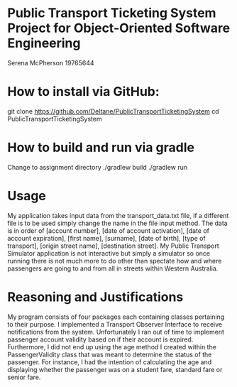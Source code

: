 # Public Transport Ticketing System Project for Object-Oriented Software Engineering
Serena McPherson 19765644

# How to install via GitHub:
git clone https://github.com/Deltane/PublicTransportTicketingSystem
cd PublicTransportTicketingSystem

# How to build and run via gradle
Change to assignment directory
./gradlew build
./gradlew run

# Usage
My application takes input data from the transport_data.txt file, if a different file is to be used simply change the name in the file input method.
The data is in order of [account number], [date of account activation], [date of account expiration], [first name], [surname], [date of birth], [type of transport], [origin street name], [destination street]. 
My Public Transport Simulator application is not interactive but simply a simulator so once running there is not much more to do other than spectate how and where passengers are going to and from all in streets within Western Australia. 

# Reasoning and Justifications
My program consists of four packages each containing classes pertaining to their purpose. I implemented a Transport Observer Interface to receive notifications from the system.
Unfortunately I ran out of time to implement passenger account validity based on if their account is expired. Furthermore, I did not end up using the age method I created within the PassengerValidity class that was meant to determine the status of the passenger.
For instance, I had the intention of calculating the age and displaying whether the passenger was on a student fare, standard fare or senior fare.
